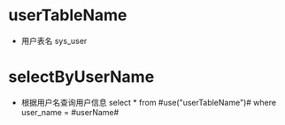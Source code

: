 userTableName
===
* 用户表名
	sys_user

selectByUserName
===
* 根据用户名查询用户信息
	select * from #use("userTableName")#
	where
	user_name = #userName#